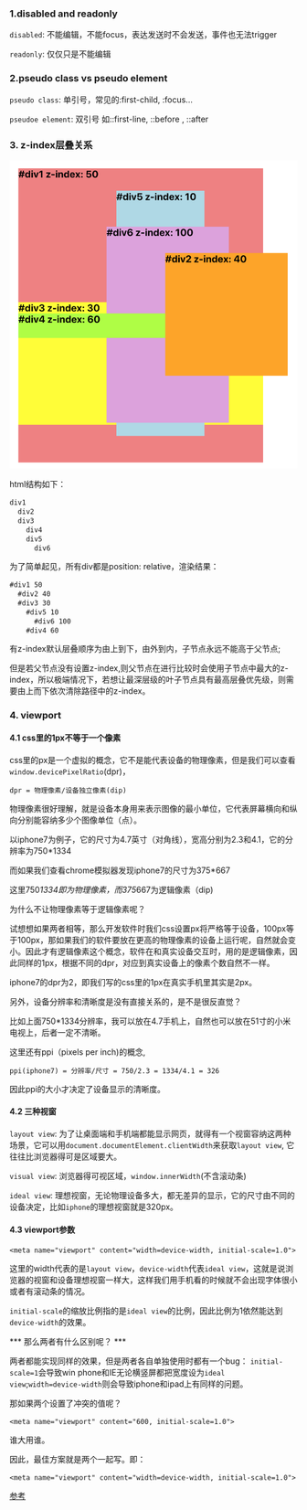 ### 1.disabled and readonly

`disabled`: 不能编辑，不能focus，表达发送时不会发送，事件也无法trigger

`readonly`: 仅仅只是不能编辑

### 2.pseudo class vs pseudo element

`pseudo class`: 单引号，常见的:first-child, :focus...

`pseudoe element`: 双引号 如::first-line, ::before , ::after

### 3. z-index层叠关系

![](/images/css/6.png)

html结构如下：

```
div1
  div2 
  div3
    div4
    div5
      div6  
```

为了简单起见，所有div都是position: relative，渲染结果：

```
#div1 50
  #div2 40
  #div3 30
    #div5 10
      #div6 100
    #div4 60
```

有z-index默认层叠顺序为由上到下，由外到内，子节点永远不能高于父节点;

但是若父节点没有设置z-index,则父节点在进行比较时会使用子节点中最大的z-index，所以极端情况下，若想让最深层级的叶子节点具有最高层叠优先级，则需要由上而下依次清除路径中的z-index。


### 4. viewport

#### 4.1 css里的1px不等于一个像素

css里的px是一个虚拟的概念，它不是能代表设备的物理像素，但是我们可以查看`window.devicePixelRatio`(dpr)，

```
dpr = 物理像素/设备独立像素(dip)
```

物理像素很好理解，就是设备本身用来表示图像的最小单位，它代表屏幕横向和纵向分别能容纳多少个图像单位（点）。

以iphone7为例子，它的尺寸为4.7英寸（对角线），宽高分别为2.3和4.1，它的分辨率为750*1334

而如果我们查看chrome模拟器发现iphone7的尺寸为375*667

这里750*1334即为物理像素，而375*667为逻辑像素（dip)

为什么不让物理像素等于逻辑像素呢？

试想想如果两者相等，那么开发软件时我们css设置px将严格等于设备，100px等于100px，那如果我们的软件要放在更高的物理像素的设备上运行呢，自然就会变小。因此才有逻辑像素这个概念，软件在和真实设备交互时，用的是逻辑像素，因此同样的1px，根据不同的dpr，对应到真实设备上的像素个数自然不一样。

iphone7的dpr为2，即我们写的css里的1px在真实手机里其实是2px。

另外，设备分辨率和清晰度是没有直接关系的，是不是很反直觉？

比如上面750*1334分辨率，我可以放在4.7手机上，自然也可以放在51寸的小米电视上，后者一定不清晰。

这里还有ppi（pixels per inch)的概念,

```
ppi(iphone7) = 分辨率/尺寸 = 750/2.3 = 1334/4.1 = 326
```

因此ppi的大小才决定了设备显示的清晰度。




#### 4.2 三种视窗

`layout view`: 为了让桌面端和手机端都能显示网页，就得有一个视窗容纳这两种场景，它可以用`document.documentElement.clientWidth`来获取`layout view`, 它往往比浏览器得可是区域要大。

`visual view`: 浏览器得可视区域，`window.innerWidth`(不含滚动条)

`ideal view`: 理想视窗，无论物理设备多大，都无差异的显示，它的尺寸由不同的设备决定，比如`iphone`的理想视窗就是320px。

#### 4.3 viewport参数

```
<meta name="viewport" content="width=device-width, initial-scale=1.0">

```

这里的width代表的是`layout view`，`device-width`代表`ideal view`，这就是说浏览器的视窗和设备理想视窗一样大，这样我们用手机看的时候就不会出现字体很小或者有滚动条的情况。

`initial-scale`的缩放比例指的是`ideal view`的比例，因此比例为1依然能达到`device-width`的效果。

*** 那么两者有什么区别呢？ ***

两者都能实现同样的效果，但是两者各自单独使用时都有一个bug：
`initial-scale=1`会导致win phone和IE无论横竖屏都把宽度设为`ideal view`;`width=device-width`则会导致iphone和ipad上有同样的问题。

那如果两个设置了冲突的值呢？

```
<meta name="viewport" content="600, initial-scale=1.0">
```

谁大用谁。

因此，最佳方案就是两个一起写。即：

```
<meta name="viewport" content="width=device-width, initial-scale=1.0">
```

[参考](https://www.cnblogs.com/2050/p/3877280.html)